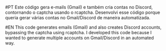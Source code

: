 #PT
Este código gera e-mails (Gmail) e também cria contas no Discord, contornando o captcha usando o rcaptcha. Desenvolvi esse código porque queria gerar várias contas no Gmail/Discord de maneira automatizada.

#EN
This code generates emails (Gmail) and also creates Discord accounts, bypassing the captcha using rcaptcha. I developed this code because I wanted to generate multiple accounts on Gmail/Discord in an automated way.
